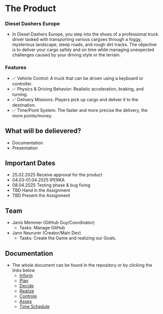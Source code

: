 
# The Product
### Diesel Dashers Europe
* In Diesel Dashers Europe, you step into the shoes of a professional truck driver tasked with transporting various cargoes through a foggy, mysterious landscape, steep roads, and rough dirt tracks. The objective is to deliver your cargo safely and on time while managing unexpected challenges caused by your driving style or the terrain.

### Features
 * ✅ Vehicle Control: A truck that can be driven using a keyboard or controller.
 * ✅ Physics & Driving Behavior: Realistic acceleration, braking, and turning.
 * ✅ Delivery Missions: Players pick up cargo and deliver it to the destination.
 * ✅ Time/Point System: The faster and more precise the delivery, the more points/money.  

## What will be delievered?
* Documentation
* Presentation
 
## Important Dates
* 25.02.2025 Receive approval for the product
* 04.03-01.04.2025 IPERKA
* 08.04.2025 Testing phase & bug fixing
* TBD Hand in the Assignment
* TBD Present the Assignment

## Team
* Janis Memmer (GitHub Guy/Coordinator)
  * Tasks: Manage GitHub
* Jann Neururer (Creator/Main Dev)
  * Tasks: Create the Game and realizing our Goals.

 ## Documentation
* The whole document can be found in the repository or by clicking the links below
  * [Inform](https://github.com/Jann08/m431_pe24c_Diesel_Dashers_Europe/blob/main/Planning/01_Inform.md)
  * [Plan](https://github.com/Jann08/m431_pe24c_Diesel_Dashers_Europe/blob/main/Planning/02_Plan.md)
  * [Decide](https://github.com/Jann08/m431_pe24c_Diesel_Dashers_Europe/blob/main/Planning/03_Decide.md)
  * [Realize](https://github.com/Jann08/m431_pe24c_Diesel_Dashers_Europe/blob/main/Planning/04_Realize)
  * [Controle](https://github.com/Jann08/m431_pe24c_Diesel_Dashers_Europe/blob/main/Planning/05_Control)
  * [Asses](https://github.com/Jann08/m431_pe24c_Diesel_Dashers_Europe/blob/main/Planning/06_Assess)
  * [Time Schedule](https://github.com/Jann08/m431_pe24c_Diesel_Dashers_Europe/blob/main/Planning/Time_Schedule.md)



